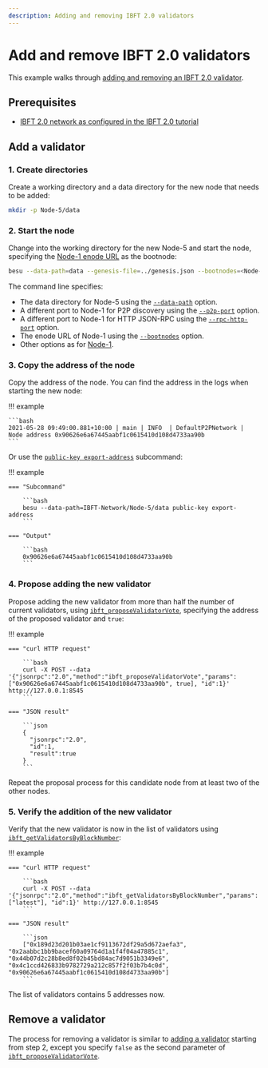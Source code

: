 ```yaml
---
description: Adding and removing IBFT 2.0 validators
---
```


# Add and remove IBFT 2.0 validators

This example walks through
[adding and removing an IBFT 2.0 validator](../../how-to/configure/consensus/ibft.md#add-and-remove-validators).

## Prerequisites

* [IBFT 2.0 network as configured in the IBFT 2.0 tutorial](index.md)

## Add a validator

### 1. Create directories

Create a working directory and a data directory for the new node that needs to be added:

```bash
mkdir -p Node-5/data
```

### 2. Start the node

Change into the working directory for the new Node-5 and start the node, specifying the
[Node-1 enode URL](index.md#6-start-the-first-node-as-the-bootnode) as the bootnode:

```bash
besu --data-path=data --genesis-file=../genesis.json --bootnodes=<Node-1 Enode URL> --p2p-port=30307 --rpc-http-enabled --rpc-http-api=ETH,NET,IBFT --host-allowlist="*" --rpc-http-cors-origins="all" --rpc-http-port=8549
```

The command line specifies:

* The data directory for Node-5 using the
  [`--data-path`](../../../public-networks/reference/cli/options.md#data-path) option.
* A different port to Node-1 for P2P discovery using the
  [`--p2p-port`](../../../public-networks/reference/cli/options.md#p2p-port) option.
* A different port to Node-1 for HTTP JSON-RPC using the
  [`--rpc-http-port`](../../../public-networks/reference/cli/options.md#rpc-http-port) option.
* The enode URL of Node-1 using the
  [`--bootnodes`](../../../public-networks/reference/cli/options.md#bootnodes) option.
* Other options as for [Node-1](index.md#6-start-the-first-node-as-the-bootnode).

### 3. Copy the address of the node

Copy the address of the node.
You can find the address in the logs when starting the new node:

!!! example

    ```bash
    2021-05-28 09:49:00.881+10:00 | main | INFO  | DefaultP2PNetwork | Node address 0x90626e6a67445aabf1c0615410d108d4733aa90b
    ```

Or use the [`public-key export-address`](../../../public-networks/reference/cli/subcommands.md#export-address) subcommand:

!!! example

    === "Subcommand"

        ```bash
        besu --data-path=IBFT-Network/Node-5/data public-key export-address
        ```

    === "Output"

        ```bash
        0x90626e6a67445aabf1c0615410d108d4733aa90b
        ```

### 4. Propose adding the new validator

Propose adding the new validator from more than half the number of current validators, using
[`ibft_proposeValidatorVote`](../../../public-networks/reference/api/index.md#ibft_proposevalidatorvote), specifying the address of the
proposed validator and `true`:

!!! example

    === "curl HTTP request"

        ```bash
        curl -X POST --data '{"jsonrpc":"2.0","method":"ibft_proposeValidatorVote","params":["0x90626e6a67445aabf1c0615410d108d4733aa90b", true], "id":1}' http://127.0.0.1:8545
        ```

    === "JSON result"

        ```json
        {
          "jsonrpc":"2.0",
          "id":1,
          "result":true
        }
        ```

Repeat the proposal process for this candidate node from at least two of the other nodes.

### 5. Verify the addition of the new validator

Verify that the new validator is now in the list of validators using
[`ibft_getValidatorsByBlockNumber`](../../../public-networks/reference/api/index.md#ibft_getvalidatorsbyblocknumber):

!!! example

    === "curl HTTP request"

        ```bash
        curl -X POST --data '{"jsonrpc":"2.0","method":"ibft_getValidatorsByBlockNumber","params":["latest"], "id":1}' http://127.0.0.1:8545
        ```

    === "JSON result"

        ```json
        ["0x189d23d201b03ae1cf9113672df29a5d672aefa3", "0x2aabbc1bb9bacef60a09764d1a1f4f04a47885c1", "0x44b07d2c28b8ed8f02b45bd84ac7d9051b3349e6", "0x4c1ccd426833b9782729a212c857f2f03b7b4c0d", "0x90626e6a67445aabf1c0615410d108d4733aa90b"]
        ```

The list of validators contains 5 addresses now.

## Remove a validator

The process for removing a validator is similar to [adding a validator](#add-a-validator) starting from step 2,
except you specify `false` as the second parameter of
[`ibft_proposeValidatorVote`](../../../public-networks/reference/api/index.md#ibft_proposevalidatorvote).
